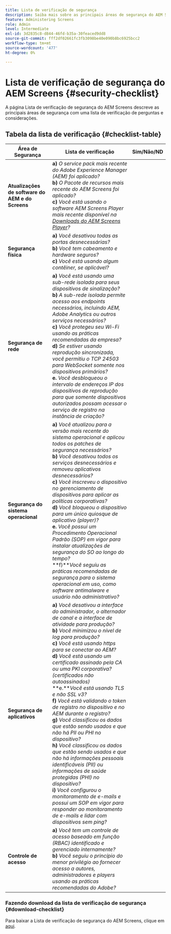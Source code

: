```yaml
---
title: Lista de verificação de segurança
description: Saiba mais sobre as principais áreas de segurança do AEM Screens com uma lista de verificação de perguntas e considerações.
feature: Administering Screens
role: Admin
level: Intermediate
exl-id: 3d2835c8-d844-46fd-b35a-30feaced9dd8
source-git-commit: fff2df02661fc3fb3098be40e090b8bc6925bcc2
workflow-type: tm+mt
source-wordcount: '477'
ht-degree: 0%

---
```


# Lista de verificação de segurança do AEM Screens  {#security-checklist}

A página Lista de verificação de segurança do AEM Screens descreve as principais áreas de segurança com uma lista de verificação de perguntas e considerações.

## Tabela da lista de verificação {#checklist-table}

| **Área de Segurança** | **Lista de verificação** | **Sim/Não/ND** |
|---|---|---|
| **Atualizações de software do AEM e do Screens** | **a)** *O service pack mais recente do Adobe Experience Manager (AEM) foi aplicado?* <br>**b)** *O Pacote de recursos mais recente do AEM Screens foi aplicado?* <br>**c)** *Você está usando o software AEM Screens Player mais recente disponível na [Downloads do AEM Screens Player](https://download.macromedia.com/screens/)?* |
| **Segurança física** | **a)** *Você desativou todas as portas desnecessárias?* <br>**b)** *Você tem cabeamento e hardware seguros?* <br>**c)** *Você está usando algum contêiner, se aplicável?* |
| **Segurança de rede** | **a)** *Você está usando uma sub-rede isolada para seus dispositivos de sinalização?* <br>**b)** *A sub-rede isolada permite acesso aos endpoints necessários, incluindo AEM, Adobe Analytics ou outros serviços necessários?* <br>**c)** *Você protegeu seu Wi-Fi usando as práticas recomendadas da empresa?* <br>**d)** *Se estiver usando reprodução sincronizada, você permitiu o TCP 24503 para WebSocket somente nos dispositivos primários?* <br>**e.** *Você desbloqueou o intervalo de endereços IP dos dispositivos de reprodução para que somente dispositivos autorizados possam acessar o serviço de registro na instância de criação?* |
| **Segurança do sistema operacional** | **a)** *Você atualizou para a versão mais recente do sistema operacional e aplicou todos os patches de segurança necessários?* <br>**b)** *Você desativou todos os serviços desnecessários e removeu aplicativos desnecessários?* <br>**c)** *Você inscreveu o dispositivo no gerenciamento de dispositivos para aplicar as políticas corporativas?* <br>**d)** *Você bloqueou o dispositivo para um único quiosque de aplicativo (player)?* <br>**e.** *Você possui um Procedimento Operacional Padrão (SOP) em vigor para instalar atualizações de segurança do SO ao longo do tempo?*<br>**f)***Você seguiu as práticas recomendadas de segurança para o sistema operacional em uso, como software antimalware e usuário não administrativo?* |
| **Segurança de aplicativos** | **a)** *Você desativou a interface do administrador, o alternador de canal e a interface de atividade para produção?* <br>**b)** *Você minimizou o nível de log para produção?* <br>**c)** *Você está usando https para se conectar ao AEM?* <br>**d)** *Você está usando um certificado assinado pela CA ou uma PKI corporativa? (certificados não autoassinados)*<br>**e.***Você está usando TLS e não SSL v3?*<br>**f)** *Você está validando o token de registro no dispositivo e no AEM durante o registro?*<br> **g)** *Você classificou os dados que estão sendo usados e que não há PII ou PHI no dispositivo?*<br> **h)** *Você classificou os dados que estão sendo usados e que não há informações pessoais identificáveis (PII) ou informações de saúde protegidas (PHI) no dispositivo?*<br> **i)** *Você configurou o monitoramento de e-mails e possui um SOP em vigor para responder ao monitoramento de e-mails e lidar com dispositivos sem ping?* |
| **Controle de acesso** | **a)** *Você tem um controle de acesso baseado em função (RBAC) identificado e gerenciado internamente?* <br>**b)** *Você seguiu o princípio do menor privilégio ao fornecer acesso a autores, administradores e players usando as práticas recomendadas do Adobe?* |

### Fazendo download da lista de verificação de segurança {#download-checklist}

Para baixar a Lista de verificação de segurança do AEM Screens, clique em [aqui](/help/user-guide/assets/AEMScreens-SecurityChecklist.pdf).
